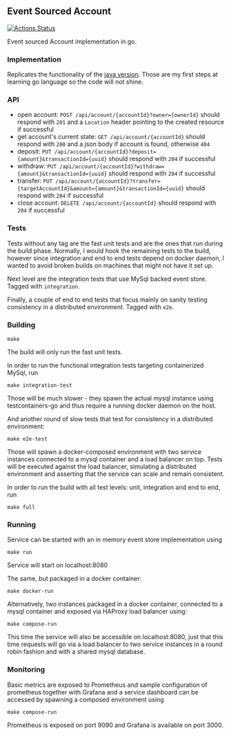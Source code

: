 ## Event Sourced Account

[![Actions Status](https://github.com/rieske/event-sourced-account-go/workflows/build/badge.svg)](https://github.com/rieske/event-sourced-account-go/actions)

Event sourced Account implementation in go.

### Implementation

Replicates the functionality of the [java version](https://github.com/rieske/event-sourced-account).
Those are my first steps at learning go language so the code will not shine.

### API

- open account: `POST /api/account/{accountId}?owner={ownerId}` should respond with `201`
  and a `Location` header pointing to the created resource if successful
- get account's current state: `GET /api/account/{accountId}` should respond with `200`
  and a json body if account is found, otherwise `404`
- deposit: `PUT /api/account/{accountId}?deposit={amount}&transactionId={uuid}`
  should respond with `204` if successful
- withdraw: `PUT /api/account/{accountId}?withdraw={amount}&transactionId={uuid}`
  should respond with `204` if successful
- transfer: `PUT /api/account/{accountId}?transfer={targetAccountId}&amount={amount}&transactionId={uuid}`
  should respond with `204` if successful
- close account: `DELETE /api/account/{accountId}` should respond with `204` if successful


### Tests

Tests without any tag are the fast unit tests and are the ones that run during the build phase.
Normally, I would hook the remaining tests to the build, however since integration and end to end
tests depend on docker daemon, I wanted to avoid broken builds on machines that might not have it set up.

Next level are the integration tests that use MySql backed event store. Tagged with `integration`.

Finally, a couple of end to end tests that focus mainly on sanity testing consistency in a distributed
environment. Tagged with `e2e`.

### Building

```
make
```

The build will only run the fast unit tests.

In order to run the functional integration tests targeting containerized MySql, run
```
make integration-test
```
Those will be much slower - they spawn the actual mysql instance using testcontainers-go and thus
require a running docker daemon on the host.

And another round of slow tests that test for consistency in a distributed environment:
```
make e2e-test
```
Those will spawn a docker-composed environment with two service instances connected to
a mysql container and a load balancer on top. Tests will be executed against the load balancer,
simulating a distributed environment and asserting that the service can scale and remain consistent.


In order to run the build with all test levels: unit, integration and end to end, run
```
make full
```

### Running

Service can be started with an in memory event store implementation using
```
make run
```
Service will start on localhost:8080

The same, but packaged in a docker container:
```
make docker-run
```

Alternatively, two instances packaged in a docker container, connected to a mysql container and
exposed via HAProxy load balancer using:
```
make compose-run
```
This time the service will also be accessible on localhost:8080, just that this time requests
will go via a load balancer to two service instances in a round robin fashion and with a shared
mysql database.

### Monitoring

Basic metrics are exposed to Prometheus and sample configuration of prometheus together with 
Grafana and a service dashboard can be accessed by spawning a composed environment using
```
make compose-run
```
Prometheus is exposed on port 9090 and Grafana is available on port 3000.
